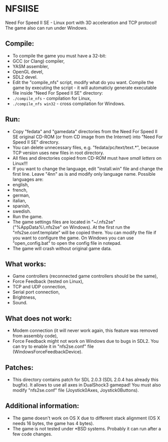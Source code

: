NFSIISE
=======

Need For Speed II SE - Linux port with 3D acceleration and TCP protocol! The game also can run under Windows.

## Compile:

* To compile the game you must have a 32-bit:
 * GCC (or Clang) compiler,
 * YASM assembler,
 * OpenGL devel,
 * SDL2 devel.
* Edit the "compile_nfs" script, modify what do you want. Compile the game by executing the script - it will automaticly generate executable file inside "Need For Speed II SE" directory:
 * `./compile_nfs` - compilation for Linux,
 * `./compile_nfs win32` - cross compilation for Windows.

## Run:

* Copy "fedata" and "gamedata" directories from the Need For Speed II SE original CD-ROM (or from CD image from the Internet) into "Need For Speed II SE" directory.
* You can delete unnecessary files, e.g. "fedata/pc/text/text.*", because TCP version uses new files in root directory.
* All files and directories copied from CD-ROM must have *small letters* on Linux!!!
* If you want to change the language, edit "install.win" file and change the first line. Leave "4nn" as is and modify only language name. Possible languages are:
 * english,
 * french,
 * german,
 * italian,
 * spanish,
 * swedish.
* Run the game.
* The game settings files are located in "~/.nfs2se" ("%AppData%\\.nfs2se" on Windows). At the first run the "nfs2se.conf.template" will be copied there. You can modify the file if you want to configure the game. On Windows you can use "open_config.bat" to open the config file in notepad.
* The game will crash without original game data.

## What works:

* Game controllers (reconnected game controllers should be the same),
* Force Feedback (tested on Linux),
* TCP and UDP connection,
* Serial port connection,
* Brightness,
* Sound.

## What does not work:

* Modem connection (it will never work again, this feature was removed from assembly code),
* Force Feedback might not work on Windows due to bugs in SDL2. You can try to enable it in "nfs2se.conf" file (WindowsForceFeedbackDevice).

## Patches:

* This directory contains patch for SDL 2.0.3 (SDL 2.0.4 has already this bugfix). It allows to use all axes in DualShock3 gamepad! You must also modify "nfs2se.conf" file (Joystick0Axes, Joystick0Buttons).

## Additional information:

* The game doesn't work on OS X due to different stack alignment (OS X needs 16 bytes, the game has 4 bytes).
* The game is not tested under *BSD systems. Probably it can run after a few code changes.
